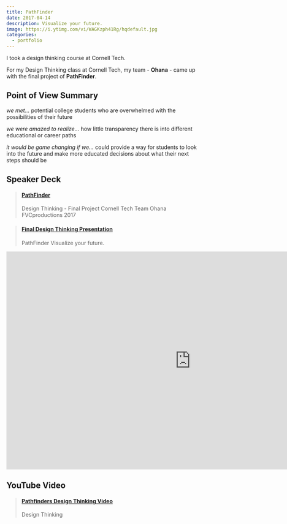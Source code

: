 ```yaml
---
title: PathFinder
date: 2017-04-14
description: Visualize your future.
image: https://i.ytimg.com/vi/WAGKzph41Rg/hqdefault.jpg
categories:
  - portfolio
---
```


I took a design thinking course at Cornell Tech.

For my Design Thinking class at Cornell Tech, my team - **Ohana** - came up with the final project of **PathFinder**.

## Point of View Summary

_we met..._ potential college students who are overwhelmed with the possibilities of their future

_we were amazed to realize..._ how little transparency there is into different educational or career paths

_it would be game changing if we..._ could provide a way for students to look into the future and make more educated decisions about what their next steps should be

## Speaker Deck

<blockquote class="embedly-card"><h4><a href="https://speakerdeck.com/fvcproductions/pathfinder">PathFinder</a></h4><p>Design Thinking - Final Project Cornell Tech Team Ohana FVCproductions 2017</p></blockquote>
<script async src="//cdn.embedly.com/widgets/platform.js" charset="UTF-8"></script>

<blockquote class="embedly-card"><h4><a href="https://docs.google.com/presentation/d/1iXwT_7DLmWthb0U6hnaXw-9znLwW2533pzenyCPp0Pw/embed?start=false&loop=false&delayms=3000&slide=id.g35f391192_00">Final Design Thinking Presentation</a></h4><p>PathFinder Visualize your future.</p></blockquote>
<script async src="//cdn.embedly.com/widgets/platform.js" charset="UTF-8"></script>

<iframe src="https://docs.google.com/presentation/d/1iXwT_7DLmWthb0U6hnaXw-9znLwW2533pzenyCPp0Pw/embed?start=false&loop=false&delayms=3000" frameborder="0" width="960" height="569" allowfullscreen="true" mozallowfullscreen="true" webkitallowfullscreen="true"></iframe>

## YouTube Video

<blockquote class="embedly-card"><h4><a href="https://www.youtube.com/watch?v=WAGKzph41Rg">Pathfinders Design Thinking Video</a></h4><p>Design Thinking</p></blockquote>
<script async src="//cdn.embedly.com/widgets/platform.js" charset="UTF-8"></script>
